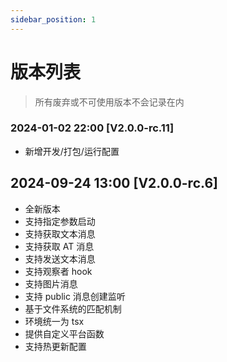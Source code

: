 ```yaml
---
sidebar_position: 1
---
```


# 版本列表

> 所有废弃或不可使用版本不会记录在内

### 2024-01-02 22:00 [V2.0.0-rc.11]

- 新增开发/打包/运行配置

## 2024-09-24 13:00 [V2.0.0-rc.6]

- 全新版本
- 支持指定参数启动
- 支持获取文本消息
- 支持获取 AT 消息
- 支持发送文本消息
- 支持观察者 hook
- 支持图片消息
- 支持 public 消息创建监听
- 基于文件系统的匹配机制
- 环境统一为 tsx
- 提供自定义平台函数
- 支持热更新配置
